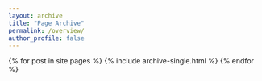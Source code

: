 ```yaml
---
layout: archive
title: "Page Archive"
permalink: /overview/
author_profile: false
---
```


{% for post in site.pages %}
  {% include archive-single.html %}
{% endfor %}